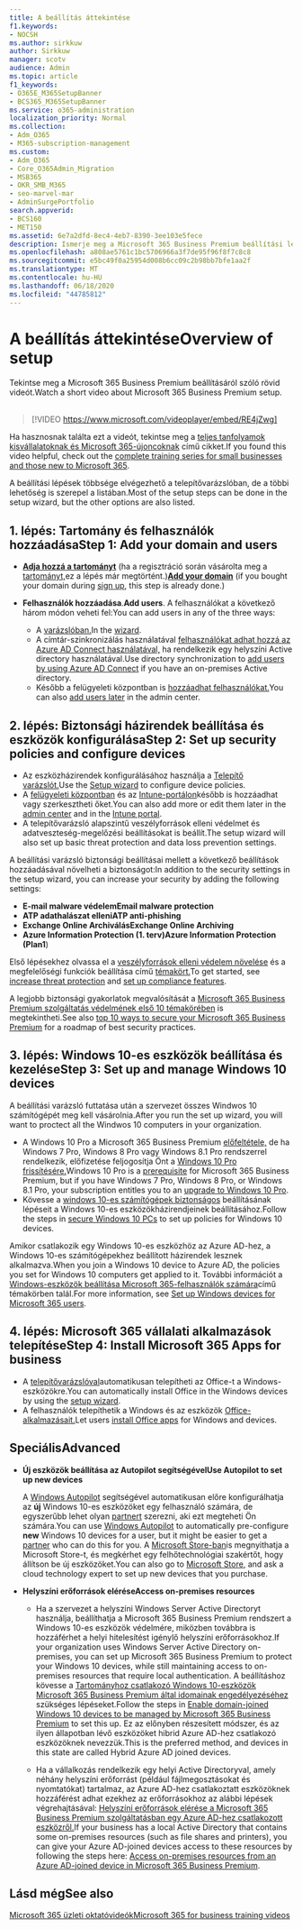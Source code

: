 ```yaml
---
title: A beállítás áttekintése
f1.keywords:
- NOCSH
ms.author: sirkkuw
author: Sirkkuw
manager: scotv
audience: Admin
ms.topic: article
f1_keywords:
- O365E_M365SetupBanner
- BCS365_M365SetupBanner
ms.service: o365-administration
localization_priority: Normal
ms.collection:
- Adm_O365
- M365-subscription-management
ms.custom:
- Adm_O365
- Core_O365Admin_Migration
- MSB365
- OKR_SMB_M365
- seo-marvel-mar
- AdminSurgePortfolio
search.appverid:
- BCS160
- MET150
ms.assetid: 6e7a2dfd-8ec4-4eb7-8390-3ee103e5fece
description: Ismerje meg a Microsoft 365 Business Premium beállítási lépéseit, az előfizetéstől a tartomány és felhasználók hozzáadásáig, a biztonsági házirendek beállításáig és egyebekig.
ms.openlocfilehash: a808ae5761c1bc5706966a3f7de95f96f8f7c8c8
ms.sourcegitcommit: e5bc49f0a25954d008b6cc09c2b98bb7bfe1aa2f
ms.translationtype: MT
ms.contentlocale: hu-HU
ms.lasthandoff: 06/18/2020
ms.locfileid: "44785812"
---
```

# <a name="overview-of-setup"></a><span data-ttu-id="75881-103">A beállítás áttekintése</span><span class="sxs-lookup"><span data-stu-id="75881-103">Overview of setup</span></span>

<span data-ttu-id="75881-104">Tekintse meg a Microsoft 365 Business Premium beállításáról szóló rövid videót.</span><span class="sxs-lookup"><span data-stu-id="75881-104">Watch a short video about Microsoft 365 Business Premium setup.</span></span><br><br>

> [!VIDEO https://www.microsoft.com/videoplayer/embed/RE4jZwg] 

<span data-ttu-id="75881-105">Ha hasznosnak találta ezt a videót, tekintse meg a [teljes tanfolyamok kisvállalatoknak és Microsoft 365-újoncoknak](https://support.microsoft.com/office/6ab4bbcd-79cf-4000-a0bd-d42ce4d12816) című cikket.</span><span class="sxs-lookup"><span data-stu-id="75881-105">If you found this video helpful, check out the [complete training series for small businesses and those new to Microsoft 365](https://support.microsoft.com/office/6ab4bbcd-79cf-4000-a0bd-d42ce4d12816).</span></span>

<span data-ttu-id="75881-106">A beállítási lépések többsége elvégezhető a telepítővarázslóban, de a többi lehetőség is szerepel a listában.</span><span class="sxs-lookup"><span data-stu-id="75881-106">Most of the setup steps can be done in the setup wizard, but the other options are also listed.</span></span>

## <a name="step-1-add-your-domain-and-users"></a><span data-ttu-id="75881-107">1. lépés: Tartomány és felhasználók hozzáadása</span><span class="sxs-lookup"><span data-stu-id="75881-107">Step 1: Add your domain and users</span></span>

   - <span data-ttu-id="75881-108">**[Adja hozzá a tartományt](set-up.md#add-your-domain-to-personalize-sign-in)** (ha a regisztráció során vásárolta meg a [tartományt,](sign-up.md)ez a lépés már megtörtént.)</span><span class="sxs-lookup"><span data-stu-id="75881-108">**[Add your domain](set-up.md#add-your-domain-to-personalize-sign-in)** (if you bought your domain during [sign up](sign-up.md), this step is already done.)</span></span>

   - <span data-ttu-id="75881-109">**Felhasználók hozzáadása**.</span><span class="sxs-lookup"><span data-stu-id="75881-109">**Add users**.</span></span> <span data-ttu-id="75881-110">A felhasználókat a következő három módon veheti fel:</span><span class="sxs-lookup"><span data-stu-id="75881-110">You can add users in any of the three ways:</span></span>
        - <span data-ttu-id="75881-111">A [varázslóban.](set-up.md#add-users-in-the-wizard)</span><span class="sxs-lookup"><span data-stu-id="75881-111">In the [wizard](set-up.md#add-users-in-the-wizard).</span></span>
        - <span data-ttu-id="75881-112">A címtár-szinkronizálás használatával [felhasználókat adhat hozzá az Azure AD Connect használatával,](https://docs.microsoft.com/office365/enterprise/set-up-directory-synchronization) ha rendelkezik egy helyszíni Active directory használatával.</span><span class="sxs-lookup"><span data-stu-id="75881-112">Use directory synchronization to [add users by using Azure AD Connect](https://docs.microsoft.com/office365/enterprise/set-up-directory-synchronization) if you have an on-premises Active directory.</span></span>
        - <span data-ttu-id="75881-113">Később a felügyeleti központban is [hozzáadhat felhasználókat.](add-users-m365b.md)</span><span class="sxs-lookup"><span data-stu-id="75881-113">You can also [add users later](add-users-m365b.md) in the admin center.</span></span>
## <a name="step-2-set-up-security-policies-and-configure-devices"></a><span data-ttu-id="75881-114">2. lépés: Biztonsági házirendek beállítása és eszközök konfigurálása</span><span class="sxs-lookup"><span data-stu-id="75881-114">Step 2: Set up security policies and configure devices</span></span> 

  - <span data-ttu-id="75881-115">Az eszközházirendek konfigurálásához használja a [Telepítő varázslót.](set-up.md#protect-your-organization)</span><span class="sxs-lookup"><span data-stu-id="75881-115">Use the [Setup wizard](set-up.md#protect-your-organization) to configure device policies.</span></span> 
  - <span data-ttu-id="75881-116">A [felügyeleti központban](view-policies-and-devices.md) és az [Intune-portálon](https://docs.microsoft.com/intune/tutorial-walkthrough-intune-portal)később is hozzáadhat vagy szerkesztheti őket.</span><span class="sxs-lookup"><span data-stu-id="75881-116">You can also add more or edit them later in the [admin center](view-policies-and-devices.md) and in the [Intune portal](https://docs.microsoft.com/intune/tutorial-walkthrough-intune-portal).</span></span>
  - <span data-ttu-id="75881-117">A telepítővarázsló alapszintű veszélyforrások elleni védelmet és adatveszteség-megelőzési beállításokat is beállít.</span><span class="sxs-lookup"><span data-stu-id="75881-117">The setup wizard will also set up basic threat protection and data loss prevention settings.</span></span>
  
  <span data-ttu-id="75881-118">A beállítási varázsló biztonsági beállításai mellett a következő beállítások hozzáadásával növelheti a biztonságot:</span><span class="sxs-lookup"><span data-stu-id="75881-118">In addition to the security settings in the setup wizard, you can increase your security by adding the following settings:</span></span>

- <span data-ttu-id="75881-119">**E-mail malware védelem**</span><span class="sxs-lookup"><span data-stu-id="75881-119">**Email malware protection**</span></span>
- <span data-ttu-id="75881-120">**ATP adathalászat elleni**</span><span class="sxs-lookup"><span data-stu-id="75881-120">**ATP anti-phishing**</span></span>
- <span data-ttu-id="75881-121">**Exchange Online Archiválás**</span><span class="sxs-lookup"><span data-stu-id="75881-121">**Exchange Online Archiving**</span></span>
- <span data-ttu-id="75881-122">**Azure Information Protection (1. terv)**</span><span class="sxs-lookup"><span data-stu-id="75881-122">**Azure Information Protection (Plan1**)</span></span>

<span data-ttu-id="75881-123">Első lépésekhez olvassa el a [veszélyforrások elleni védelem növelése](increase-threat-protection.md) és a megfelelőségi funkciók beállítása című [témakört.](set-up-compliance.md)</span><span class="sxs-lookup"><span data-stu-id="75881-123">To get started, see [increase threat protection](increase-threat-protection.md) and [set up compliance features](set-up-compliance.md).</span></span>

<span data-ttu-id="75881-124">A legjobb biztonsági gyakorlatok megvalósítását a [Microsoft 365 Business Premium szolgáltatás védelmének első 10 témakörében](https://docs.microsoft.com/office365/admin/security-and-compliance/secure-your-business-data) is megtekintheti.</span><span class="sxs-lookup"><span data-stu-id="75881-124">See also [top 10 ways to secure your Microsoft 365 Business Premium](https://docs.microsoft.com/office365/admin/security-and-compliance/secure-your-business-data) for a roadmap of best security practices.</span></span>

## <a name="step-3-set-up-and-manage-windows-10-devices"></a><span data-ttu-id="75881-125">3. lépés: Windows 10-es eszközök beállítása és kezelése</span><span class="sxs-lookup"><span data-stu-id="75881-125">Step 3: Set up and manage Windows 10 devices</span></span>

<span data-ttu-id="75881-126">A beállítási varázsló futtatása után a szervezet összes Windwos 10 számítógépét meg kell vásárolnia.</span><span class="sxs-lookup"><span data-stu-id="75881-126">After you run the set up wizard, you will want to proctect all the Windwos 10 computers in your organization.</span></span>
  
- <span data-ttu-id="75881-127">A Windows 10 Pro a Microsoft 365 Business Premium [előfeltétele,](pre-requisites-for-data-protection.md) de ha Windows 7 Pro, Windows 8 Pro vagy Windows 8.1 Pro rendszerrel rendelkezik, előfizetése feljogosítja Önt a [Windows 10 Pro frissítésére.](https://docs.microsoft.com/microsoft-365/business/upgrade-to-windows-pro-creators-update)</span><span class="sxs-lookup"><span data-stu-id="75881-127">Windows 10 Pro is a [prerequisite](pre-requisites-for-data-protection.md) for Microsoft 365 Business Premium, but if you have Windows 7 Pro, Windows 8 Pro, or Windows 8.1 Pro, your subscription entitles you to an [upgrade to  Windows 10 Pro](https://docs.microsoft.com/microsoft-365/business/upgrade-to-windows-pro-creators-update).</span></span>
- <span data-ttu-id="75881-128">Kövesse a [windows 10-es számítógépek biztonságos](secure-win-10-pcs.md) beállításának lépéseit a Windows 10-es eszközökházirendjeinek beállításához.</span><span class="sxs-lookup"><span data-stu-id="75881-128">Follow the steps in [secure Windows 10 PCs](secure-win-10-pcs.md) to set up policies for Windows 10 devices.</span></span>

<span data-ttu-id="75881-129">Amikor csatlakozik egy Windows 10-es eszközhöz az Azure AD-hez, a Windows 10-es számítógépekhez beállított házirendek lesznek alkalmazva.</span><span class="sxs-lookup"><span data-stu-id="75881-129">When you join a Windows 10 device to Azure AD, the policies you set for Windows 10 computers get applied to it.</span></span> <span data-ttu-id="75881-130">További információt a [Windows-eszközök beállítása Microsoft 365-felhasználók számára](set-up-windows-devices.md)című témakörben talál.</span><span class="sxs-lookup"><span data-stu-id="75881-130">For more information, see [Set up Windows devices for Microsoft 365 users](set-up-windows-devices.md).</span></span>

## <a name="step-4-install-microsoft-365-apps-for-business"></a><span data-ttu-id="75881-131">4. lépés: Microsoft 365 vállalati alkalmazások telepítése</span><span class="sxs-lookup"><span data-stu-id="75881-131">Step 4: Install Microsoft 365 Apps for business</span></span>
- <span data-ttu-id="75881-132">A [telepítővarázslóval](set-up.md#deploy-office-365-client-apps)automatikusan telepítheti az Office-t a Windows-eszközökre.</span><span class="sxs-lookup"><span data-stu-id="75881-132">You can automatically install Office in the Windows devices by using the [setup wizard](set-up.md#deploy-office-365-client-apps).</span></span>
- <span data-ttu-id="75881-133">A felhasználók telepíthetik a Windows és az eszközök [Office-alkalmazásait.](https://docs.microsoft.com/office365/admin/setup/install-applications)</span><span class="sxs-lookup"><span data-stu-id="75881-133">Let users [install Office apps](https://docs.microsoft.com/office365/admin/setup/install-applications) for Windows and devices.</span></span>
     
## <a name="advanced"></a><span data-ttu-id="75881-134">Speciális</span><span class="sxs-lookup"><span data-stu-id="75881-134">Advanced</span></span>
- <span data-ttu-id="75881-135">**Új eszközök beállítása az Autopilot segítségével**</span><span class="sxs-lookup"><span data-stu-id="75881-135">**Use Autopilot to set up new devices**</span></span>
            
     <span data-ttu-id="75881-136">A [Windows Autopilot](add-autopilot-devices-and-profile.md) segítségével automatikusan előre konfigurálhatja az **új** Windows 10-es eszközöket egy felhasználó számára, de egyszerűbb lehet olyan [partnert](https://www.microsoft.com/solution-providers/search) szerezni, aki ezt megteheti Ön számára.</span><span class="sxs-lookup"><span data-stu-id="75881-136">You can use [Windows Autopilot](add-autopilot-devices-and-profile.md) to automatically pre-configure **new** Windows 10 devices for a user, but it might be easier to get a [partner](https://www.microsoft.com/solution-providers/search) who can do this for you.</span></span> <span data-ttu-id="75881-137">A [Microsoft Store-ban](https://go.microsoft.com/fwlink/?linkid=874598)is megnyithatja a Microsoft Store-t, és megkérhet egy felhőtechnológiai szakértőt, hogy állítson be új eszközöket.</span><span class="sxs-lookup"><span data-stu-id="75881-137">You can also go to [Microsoft Store](https://go.microsoft.com/fwlink/?linkid=874598), and ask a cloud technology expert to set up new devices that you purchase.</span></span>

- <span data-ttu-id="75881-138">**Helyszíni erőforrások elérése**</span><span class="sxs-lookup"><span data-stu-id="75881-138">**Access on-premises resources**</span></span>

     - <span data-ttu-id="75881-139">Ha a szervezet a helyszíni Windows Server Active Directoryt használja, beállíthatja a Microsoft 365 Business Premium rendszert a Windows 10-es eszközök védelmére, miközben továbbra is hozzáférhet a helyi hitelesítést igénylő helyszíni erőforrásokhoz.</span><span class="sxs-lookup"><span data-stu-id="75881-139">If your organization uses Windows Server Active Directory on-premises, you can set up Microsoft 365 Business Premium to protect your Windows 10 devices, while still maintaining access to on-premises resources that require local authentication.</span></span> <span data-ttu-id="75881-140">A beállításhoz kövesse a [Tartományhoz csatlakozó Windows 10-eszközök Microsoft 365 Business Premium által idomainak engedélyezéséhez](manage-windows-devices.md) szükséges lépéseket.</span><span class="sxs-lookup"><span data-stu-id="75881-140">Follow the steps in [Enable domain-joined Windows 10 devices to be managed by Microsoft 365 Business Premium](manage-windows-devices.md) to set this up.</span></span> <span data-ttu-id="75881-141">Ez az előnyben részesített módszer, és az ilyen állapotban lévő eszközöket hibrid Azure AD-hez csatlakozó eszközöknek nevezzük.</span><span class="sxs-lookup"><span data-stu-id="75881-141">This is the preferred method, and devices in this state are called Hybrid Azure AD joined devices.</span></span>

    - <span data-ttu-id="75881-142">Ha a vállalkozás rendelkezik egy helyi Active Directoryval, amely néhány helyszíni erőforrást (például fájlmegosztásokat és nyomtatókat) tartalmaz, az Azure AD-hez csatlakoztatt eszközöknek hozzáférést adhat ezekhez az erőforrásokhoz az alábbi lépések végrehajtásával: [Helyszíni erőforrások elérése a Microsoft 365 Business Premium szolgáltatásban egy Azure AD-hez csatlakozott eszközről.](access-resources.md)</span><span class="sxs-lookup"><span data-stu-id="75881-142">If your business has a local Active Directory that contains some on-premises resources (such as file shares and printers), you can give your Azure AD-joined devices access to these resources by following the steps here: [Access on-premises resources from an Azure AD-joined device in Microsoft 365 Business Premium](access-resources.md).</span></span>

## <a name="see-also"></a><span data-ttu-id="75881-143">Lásd még</span><span class="sxs-lookup"><span data-stu-id="75881-143">See also</span></span>

[<span data-ttu-id="75881-144">Microsoft 365 üzleti oktatóvideók</span><span class="sxs-lookup"><span data-stu-id="75881-144">Microsoft 365 for business training videos</span></span>](https://support.microsoft.com/office/6ab4bbcd-79cf-4000-a0bd-d42ce4d12816)
